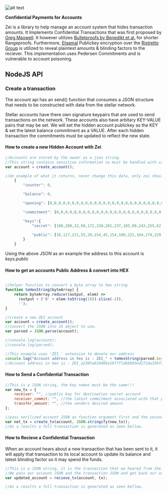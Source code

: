 ![alt text](https://github.com/eianio/zei/raw/master/zei_logo.png)

**Confidential Payments for Accounts**

Zei is a library to help manage an account system that hides transaction amounts.
It Implements Confidential Transactions that was first proposed by [Greg Maxwell](https://people.xiph.org/~greg/confidential_values.txt). It however utilizes [Bulletproofs by Benedikt et al.](https://eprint.iacr.org/2017/1066.pdf) for shorter Rangeproofs. Furthermore, [Elgamal](https://caislab.kaist.ac.kr/lecture/2010/spring/cs548/basic/B02.pdf) Publickey encryption over the [Ristretto Group](https://ristretto.group) is utilized to reveal plaintext amounts & blinding factors to the reciever.
This implementation uses Pedersen Commitments and is vulnerable to account poisoning. 


## NodeJS API

### Create a transaction

The account api has an send() function that consumes a JSON structure that needs to be constructed
with data from the stellar network.

Stellar accounts have there own signature keypairs that are used to send transactions on the network.
These accounts also have arbitary KEY-VALUE pairs that may be set.
We will set the hidden account publickey as the KEY & set the latest balance commitment as a VALUE.
After each hidden transaction the commitments must be updated to reflect the new state.

#### How to create a new Hidden Account with Zei

```javascript
//Accounts are stored by the owner as a json string. 
//This string contains sensitive information so must be handled with care.
var account = create_account();

//An example of what it returns, never change this data, only zei should.
    {
        "counter": 0,

        "balance": 0,

        "opening": [0,0,0,0,0,0,0,0,0,0,0,0,0,0,0,0,0,0,0,0,0,0,0,0,0,0,0,0,0,0,0,0],

        "commitment": [0,0,0,0,0,0,0,0,0,0,0,0,0,0,0,0,0,0,0,0,0,0,0,0,0,0,0,0,0,0,0,0],

        "keys":{
            "secret": [100,208,32,60,172,238,201,237,185,80,243,255,62,180,99,93,101,224,179,85,152,184,185,53,146,2,145,110,163,204,16,7],

            "public": [10,127,221,55,39,154,45,154,100,222,164,174,229,244,209,217,66,171,184,21,117,176,88,205,130,21,21,208,15,220,201,103]
        }
    }
```
Using the above JSON as an example the address to this account is *keys.public*

#### How to get an accounts Public Address & convert into HEX

```javascript

//helper function to convert a byte array to hex string
function toHexString(byteArray) {
    return byteArray.reduce((output, elem) => 
      (output + ('0' + elem.toString(16)).slice(-2)),
      '');
}

//create a new ZEI account
var account = create_account();
//convert the JSON into JS object to use.
var parsed = JSON.parse(account);

//console.log(account);
//console.log(parsed);

//This example uses 'ZEI_' extension to denote our address 
console.log("Account address in hex is : ZEI_" + toHexString(parsed.keys.public));
//Account address in hex is : ZEI_a2305a019d05a19f7f1dbbb93ed172da356fc702dcd797d25681fdbe710ae56e

```

#### How to Send a Confidential Transaction

```javascript
//This is a JSON string, the key names must be the same!!!
var new_tx = {
    receiver: "", //public key for destination secret account
    receiver_commit: "", //the latest commitment associated with that public key
    transfer_amount: "", //the senders desired amount
};

//pass serilized account JSON as function argument first and the second is serilzed new tx info.
var net_tx = create_tx(account, JSON.stringify(new_tx));
//As a results a full transaction is generated as seen bellow.

```

#### How to Recieve a Confidential Transaction
When an account hears about a new transaction that has been sent to it,
it will apply that transaction to its local account to update its balance and latest
blinding factor so it may spend the funds.

```javascript
//This is a JSON string, it is the transaction that we heared from the network for us
//We pass our account JSON and the transaction JSON and get back our asccount JSON updated.
var updated_account = recieve_tx(account, tx);

//As a results a full transaction is generated as seen bellow.

```